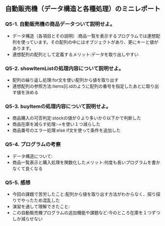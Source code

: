 ## 自動販売機（データ構造と各種処理）のミニレポート
### Q5-1. 自動販売機の商品データついて説明せよ。
* データ構造（各項目とその説明）:商品一覧を表示するプログラムでは連想配列を使っています。その配列の中にはオブジェクトがあり、更にキーと値があります。
* 連想配列の配列として定義するメリット:データを取り出しやすい
### Q5-2. showItemListの処理内容について説明せよ。
* 配列の繰り返し処理:for文を使い配列から値を取り出す
* 連想配列の参照方法:items[i].idのように配列の番号を指定したあとに取り出す値を決める
### Q5-3. buyItemの処理内容について説明せよ。
* 商品購入の可否判定:stockの値が０より多いか０以下かで判断した
* 商品在庫を減らす処理:-=を使い１つ減らした
* 商品番号のエラー処理:else if文を使って条件を追加した
### Q5-4. プログラムの考察
* データ構造について:
* 商品一覧表示と購入処理を関数化したメリット:何度も長いプログラムを書かなくて良くなる
### Q5-5. 感想
* 今回の課題で苦労したこと:配列から値を取り出す方法がわからなく、探り探りでやったため混乱した
* 演習を通して理解できたこと:
* この自動販売機プログラムの追加機能や課題など:今のところ在庫を１つずつしか減らせない
